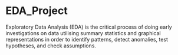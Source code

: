 # EDA_Project
Exploratory Data Analysis (EDA) is the critical process of doing early investigations on data utilising summary statistics and graphical representations in order to identify patterns, detect anomalies, test hypotheses, and check assumptions.
